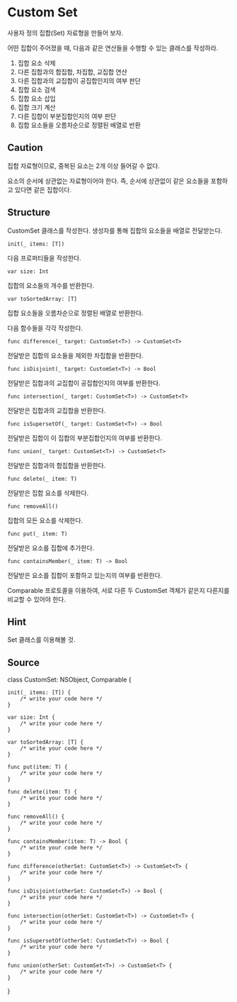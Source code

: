 # Custom Set

사용자 정의 집합(Set) 자료형을 만들어 보자.

어떤 집합이 주어졌을 때, 다음과 같은 연산들을 수행할 수 있는 클래스를 작성하라.

1. 집합 요소 삭제
2. 다른 집합과의 합집합, 차집합, 교집합 연산
3. 다른 집합과의 교집합이 공집합인지의 여부 판단
4. 집합 요소 검색
5. 집합 요소 삽입
6. 집합 크기 계산
7. 다른 집합이 부분집합인지의 여부 판단
8. 집합 요소들을 오름차순으로 정렬된 배열로 반환

## Caution

집합 자료형이므로, 중복된 요소는 2개 이상 들어갈 수 없다.

요소의 순서에 상관없는 자료형이어야 한다. 즉, 순서에 상관없이 같은 요소들을 포함하고 있다면 같은 집합이다.

## Structure

CustomSet 클래스를 작성한다. 생성자를 통해 집합의 요소들을 배열로 전달받는다.

    init(_ items: [T])

다음 프로퍼티들을 작성한다.

    var size: Int

집합의 요소들의 개수를 반환한다.

    var toSortedArray: [T]

집합 요소들을 오름차순으로 정렬된 배열로 반환한다.

다음 함수들을 각각 작성한다.

    func difference(_ target: CustomSet<T>) -> CustomSet<T>

전달받은 집합의 요소들을 제외한 차집합을 반환한다.

    func isDisjoint(_ target: CustomSet<T>) -> Bool

전달받은 집합과의 교집합이 공집합인지의 여부를 반환한다.

    func intersection(_ target: CustomSet<T>) -> CustomSet<T>

전달받은 집합과의 교집합을 반환한다.

    func isSupersetOf(_ target: CustomSet<T>) -> Bool

전달받은 집합이 이 집합의 부분집합인지의 여부를 반환한다.

    func union(_ target: CustomSet<T>) -> CustomSet<T>

전달받은 집합과의 합집합을 반환한다.

    func delete(_ item: T)

전달받은 집합 요소를 삭제한다.

    func removeAll()

집합의 모든 요소를 삭제한다.

    func put(_ item: T) 

전달받은 요소를 집합에 추가한다.

    func containsMember(_ item: T) -> Bool

전달받은 요소를 집합이 포함하고 있는지의 여부를 반환한다.

Comparable 프로토콜을 이용하여, 서로 다른 두 CustomSet 객체가 같은지 다른지를 비교할 수 있어야 한다.

## Hint

Set 클래스를 이용해볼 것.

## Source

class CustomSet<T>: NSObject, Comparable {

    init(_ items: [T]) {
        /* write your code here */
    }

    var size: Int {
        /* write your code here */
    }

    var toSortedArray: [T] {
        /* write your code here */
    }

    func put(item: T) {
        /* write your code here */
    }

    func delete(item: T) {
        /* write your code here */
    }

    func removeAll() {
        /* write your code here */
    }

    func containsMember(item: T) -> Bool {
        /* write your code here */
    }

    func difference(otherSet: CustomSet<T>) -> CustomSet<T> {
        /* write your code here */
    }

    func isDisjoint(otherSet: CustomSet<T>) -> Bool {
        /* write your code here */
    }

    func intersection(otherSet: CustomSet<T>) -> CustomSet<T> {
        /* write your code here */
    }

    func isSupersetOf(otherSet: CustomSet<T>) -> Bool {
        /* write your code here */
    }

    func union(otherSet: CustomSet<T>) -> CustomSet<T> {
        /* write your code here */
    }
}
